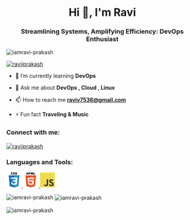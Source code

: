 <h1 align="center">Hi 👋, I'm Ravi</h1>
<h3 align="center">Streamlining Systems, Amplifying Efficiency: DevOps Enthusiast</h3>

<p align="left"> <img src="https://komarev.com/ghpvc/?username=iamravi-prakash&label=Profile%20views&color=0e75b6&style=flat" alt="iamravi-prakash" /> </p>

<p align="left"> <a href="https://twitter.com/raviiprakash" target="blank"><img src="https://img.shields.io/twitter/follow/raviiprakash?logo=twitter&style=for-the-badge" alt="raviiprakash" /></a> </p>

- 🌱 I’m currently learning **DevOps**

- 💬 Ask me about **DevOps , Cloud , Linux**

- 📫 How to reach me **raviv7536@gmail.com**

- ⚡ Fun fact **Traveling & Music**

<h3 align="left">Connect with me:</h3>
<p align="left">
<a href="https://twitter.com/raviiprakash" target="blank"><img align="center" src="https://raw.githubusercontent.com/rahuldkjain/github-profile-readme-generator/master/src/images/icons/Social/twitter.svg" alt="raviiprakash" height="30" width="40" /></a>
</p>

<h3 align="left">Languages and Tools:</h3>
<p align="left"> <a href="https://www.w3schools.com/css/" target="_blank" rel="noreferrer"> <img src="https://raw.githubusercontent.com/devicons/devicon/master/icons/css3/css3-original-wordmark.svg" alt="css3" width="40" height="40"/> </a> <a href="https://www.w3.org/html/" target="_blank" rel="noreferrer"> <img src="https://raw.githubusercontent.com/devicons/devicon/master/icons/html5/html5-original-wordmark.svg" alt="html5" width="40" height="40"/> </a> <a href="https://developer.mozilla.org/en-US/docs/Web/JavaScript" target="_blank" rel="noreferrer"> <img src="https://raw.githubusercontent.com/devicons/devicon/master/icons/javascript/javascript-original.svg" alt="javascript" width="40" height="40"/> </a> </p>

<p><img align="left" src="https://github-readme-stats.vercel.app/api/top-langs?username=iamravi-prakash&show_icons=true&locale=en&layout=compact" alt="iamravi-prakash" /></p>

<p>&nbsp;<img align="center" src="https://github-readme-stats.vercel.app/api?username=iamravi-prakash&show_icons=true&locale=en" alt="iamravi-prakash" /></p>

<p><img align="center" src="https://github-readme-streak-stats.herokuapp.com/?user=iamravi-prakash&" alt="iamravi-prakash" /></p>
